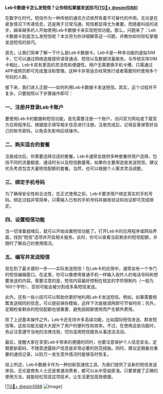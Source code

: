 **Leb卡数据卡怎么发短信？让你轻松掌握发送技巧[[TG💪+ @esim1088](https://t.me/s/esim1088)]**

在数字化时代，短信作为一种传统的通讯方式依然有着不可替代的作用。无论是在紧急情况下传递信息，还是用于日常沟通，短信都显得尤为重要。而随着科技的进步，越来越多的人开始使用Leb卡数据卡来实现短信功能。那么，问题来了：Leb卡数据卡到底怎么发短信呢？本文将为你详细解答这一问题，并教你如何轻松掌握发送短信的技巧。

首先，让我们简单了解一下什么是Leb卡数据卡。Leb卡是一种多功能的虚拟SIM卡，它可以通过网络连接提供语音通话、短信以及数据流量服务。与传统实体SIM卡相比，Leb卡具有更高的灵活性和便捷性。用户无需更换手机卡槽，只需通过APP或网页即可完成激活和管理。这种卡非常适合经常旅行或者需要同时使用多个号码的人群。

接下来，我们进入正题——如何利用Leb卡数据卡发送短信。其实，这个过程并不复杂，只要按照以下步骤操作即可：

### 一、注册并登录Leb卡账户

要使用Leb卡的数据和短信功能，首先需要注册一个账户。访问官方网站或下载官方应用程序后，根据提示填写相关信息进行注册。注册完成后，记得妥善保管好自己的账号密码，以免丢失影响后续操作。

### 二、购买适合的套餐

注册成功后，你需要选择合适的套餐。Leb卡通常会提供多种套餐供用户选择，包括不同的流量额度、通话时长以及短信数量等。如果你主要用途是发送短信，建议优先考虑包含大量短信配额的套餐。当然，也可以根据个人需求灵活调整。

### 三、绑定手机号码

为了确保安全性和合法性，在正式使用之前，Leb卡要求用户绑定真实的手机号码。绑定过程非常简单，只需输入已有的手机号码并接收验证码验证即可完成绑定。

### 四、设置短信功能

当一切准备就绪后，就可以开始设置短信功能了。打开Leb卡的应用程序或网站界面，找到“短信”选项并开启相关服务。此时，你可以查看当前剩余的短信配额，并随时了解自己的使用情况。

### 五、编写并发送短信

现在到了最关键的一步——实际发送短信！在Leb卡的应用中，通常会有一个专门的短信编辑窗口。在这里，你可以像使用普通手机一样输入收件人的电话号码和想要发送的内容。需要注意的是，短信内容最好控制在规定的字符限制内（一般为160个字符），否则可能会被分割成多条短信发送。

此外，还有一些小技巧可以帮助你更好地利用Leb卡发送短信。例如，如果需要频繁发送相同的信息，可以提前保存模板，这样下次直接调用即可节省时间；另外，定期检查剩余的短信配额也很重要，避免因超额使用而产生额外费用。

除了上述基本操作之外，Leb卡还支持许多高级功能，比如国际短信发送、群发短信等。这些功能无疑大大提升了用户的便利性和效率。不过，在使用这些功能时，务必注意遵守当地的法律法规，切勿滥用短信服务从事违法活动。

最后，提醒大家在享受Leb卡带来的便捷的同时，也要注意保护个人信息安全。定期更新密码、不随意透露账户信息是非常必要的防范措施。同时，建议定期备份重要的通信记录，以防万一发生意外情况时能够及时恢复。

综上所述，Leb卡数据卡作为一种创新型通信工具，为我们提供了全新的短信发送体验。无论是商务人士还是普通消费者，都可以从中受益匪浅。只要掌握了正确的使用方法，就能轻松驾驭这项技术，让生活更加高效便捷。

[[TG💪+ @esim1088](https://t.me/s/esim1088) ![Image](https://i.postimg.cc/4NQfJmqS/Snipaste-2025-05-13-00-14-12.png)]